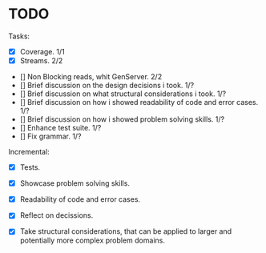 # TODO

Tasks:
- [x] Coverage. 1/1
- [x] Streams. 2/2
- [] Non Blocking reads, whit GenServer. 2/2
- [] Brief discussion on the design decisions i took. 1/?
- [] Brief discussion on what structural considerations i took. 1/?
- [] Brief discussion on how i showed readability of code and error cases. 1/?
- [] Brief discussion on how i showed problem solving skills. 1/?
- [] Enhance test suite. 1/?
- [] Fix grammar. 1/?

Incremental:
- [x] Tests.
- [x] Showcase problem solving skills.
- [x] Readability of code and error cases.
- [x] Reflect on decissions.
- [x] Take structural considerations, that can be applied to larger and
      potentially more complex problem domains.

